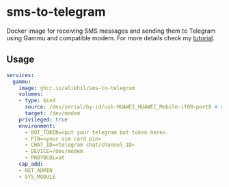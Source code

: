 # sms-to-telegram

Docker image for receiving SMS messages and sending them to Telegram using Gammu and compatible modem.
For more details check my [tutorial](https://alik.page/posts/forwarding-sms-to-telegram/).

## Usage

```yaml
services:
  gammu:
    image: ghcr.io/alikhil/sms-to-telegram
    volumes:
    - type: bind
      source: /dev/serial/by-id/usb-HUAWEI_HUAWEI_Mobile-if00-port0 # Change this to your device path
      target: /dev/modem
    privileged: true
    environment:
      - BOT_TOKEN=<put your telegram bot token here>
      - PIN=<your sim card pin>
      - CHAT_ID=<telegram chat/channel ID>
      - DEVICE=/dev/modem
      - PROTOCOL=at
    cap_add:
    - NET_ADMIN
    - SYS_MODULE
```